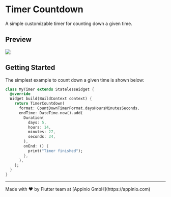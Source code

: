 # Timer Countdown

A simple customizable timer for counting down a given time.


## Preview
![](https://github.com/appinioGmbH/flutter_packages/tree/main/assets/timer_countdown/screenshot_1.png)


## Getting Started

The simplest example to count down a given time is shown below:

```dart
class MyTimer extends StatelessWidget {
  @override
  Widget build(BuildContext context) {
    return TimerCountdown(
      format: CountDownTimerFormat.daysHoursMinutesSeconds,
      endTime: DateTime.now().add(
        Duration(
          days: 5,
          hours: 14,
          minutes: 27,
          seconds: 34,
        ),
        onEnd: () {
          print("Timer finished");
        },
      ),
    );
  }
}
```

<hr/>
Made with ❤ by Flutter team at [Appinio GmbH](https://appinio.com)





